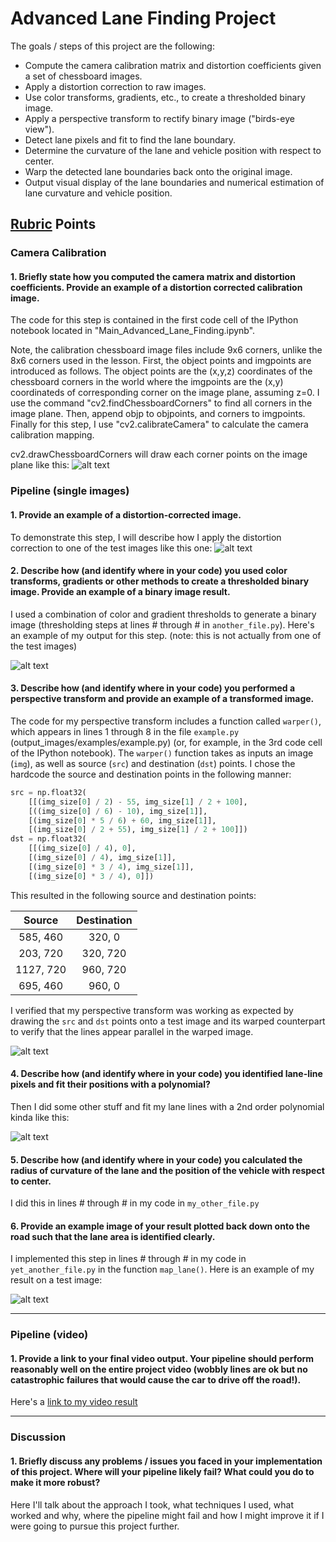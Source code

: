 # Advanced Lane Finding Project

The goals / steps of this project are the following:

* Compute the camera calibration matrix and distortion coefficients given a set of chessboard images.
* Apply a distortion correction to raw images.
* Use color transforms, gradients, etc., to create a thresholded binary image.
* Apply a perspective transform to rectify binary image ("birds-eye view").
* Detect lane pixels and fit to find the lane boundary.
* Determine the curvature of the lane and vehicle position with respect to center.
* Warp the detected lane boundaries back onto the original image.
* Output visual display of the lane boundaries and numerical estimation of lane curvature and vehicle position.

[//]: # (Image References)

[image1]:  ./pic_writeup/pic1_chessboard_cal.png        "Camera Calibration"
[image2]:  ./pic_writeup/pic2_dis_vs_undist.png         "Distortion Correction"
[image3]:  ./pic_writeup/pic3_color_channels.png        "Explore Color Channel"
[image4]:  ./pic_writeup/pic4_S_L_threshold.png         "S-L Threshold"
[image5]:  ./pic_writeup/pic5_R_G_threshold.png         "R-G Threshold"
[image6]:  ./pic_writeup/pic6_gray_threshold.png        "Gray Sobel Threshold"
[image7]:  ./pic_writeup/pic7_color_and_threshold.png   "Color and Threshold Process"
[image8]:  ./pic_writeup/pic8_warped_img.png            "Warped Image"
[image9]:  ./pic_writeup/pic9_hist.png                  "Histogram X"
[image10]: ./pic_writeup/pic10_window.png               "Lane Line Curve Fitting (Window)"
[image11]: ./pic_writeup/pic11_window2.png              "Lane Line Curve Fitting (Filled-In Window)"
[image12]: ./pic_writeup/pic12_org_vs_final.png         "Original vs Final Image"

[video1]: ./project_video_output.mp4 "Video"

## [Rubric](https://review.udacity.com/#!/rubrics/571/view) Points



### Camera Calibration

#### 1. Briefly state how you computed the camera matrix and distortion coefficients. Provide an example of a distortion corrected calibration image.

The code for this step is contained in the first code cell of the IPython notebook located in "Main_Advanced_Lane_Finding.ipynb".  

Note, the calibration chessboard image files include 9x6 corners, unlike the 8x6 corners used in the lesson. First, the object points and imgpoints are introduced as follows. The object points are the (x,y,z) coordinates of the chessboard corners in the world where the imgpoints are the (x,y) coordinateds of corresponding corner on the image plane, assuming z=0. I use the command "cv2.findChessboardCorners" to find all corners in the image plane. Then, append objp to objpoints, and corners to imgpoints. Finally for this step, I use "cv2.calibrateCamera" to calculate the camera calibration mapping. 

cv2.drawChessboardCorners will draw each corner points on the image plane like this:
![alt text][image1]

### Pipeline (single images)

#### 1. Provide an example of a distortion-corrected image.

To demonstrate this step, I will describe how I apply the distortion correction to one of the test images like this one:
![alt text][image2]

#### 2. Describe how (and identify where in your code) you used color transforms, gradients or other methods to create a thresholded binary image.  Provide an example of a binary image result.

I used a combination of color and gradient thresholds to generate a binary image (thresholding steps at lines # through # in `another_file.py`).  Here's an example of my output for this step.  (note: this is not actually from one of the test images)

![alt text][image3]

#### 3. Describe how (and identify where in your code) you performed a perspective transform and provide an example of a transformed image.

The code for my perspective transform includes a function called `warper()`, which appears in lines 1 through 8 in the file `example.py` (output_images/examples/example.py) (or, for example, in the 3rd code cell of the IPython notebook).  The `warper()` function takes as inputs an image (`img`), as well as source (`src`) and destination (`dst`) points.  I chose the hardcode the source and destination points in the following manner:

```python
src = np.float32(
    [[(img_size[0] / 2) - 55, img_size[1] / 2 + 100],
    [((img_size[0] / 6) - 10), img_size[1]],
    [(img_size[0] * 5 / 6) + 60, img_size[1]],
    [(img_size[0] / 2 + 55), img_size[1] / 2 + 100]])
dst = np.float32(
    [[(img_size[0] / 4), 0],
    [(img_size[0] / 4), img_size[1]],
    [(img_size[0] * 3 / 4), img_size[1]],
    [(img_size[0] * 3 / 4), 0]])
```

This resulted in the following source and destination points:

| Source        | Destination   | 
|:-------------:|:-------------:| 
| 585, 460      | 320, 0        | 
| 203, 720      | 320, 720      |
| 1127, 720     | 960, 720      |
| 695, 460      | 960, 0        |

I verified that my perspective transform was working as expected by drawing the `src` and `dst` points onto a test image and its warped counterpart to verify that the lines appear parallel in the warped image.

![alt text][image4]

#### 4. Describe how (and identify where in your code) you identified lane-line pixels and fit their positions with a polynomial?

Then I did some other stuff and fit my lane lines with a 2nd order polynomial kinda like this:

![alt text][image5]

#### 5. Describe how (and identify where in your code) you calculated the radius of curvature of the lane and the position of the vehicle with respect to center.

I did this in lines # through # in my code in `my_other_file.py`

#### 6. Provide an example image of your result plotted back down onto the road such that the lane area is identified clearly.

I implemented this step in lines # through # in my code in `yet_another_file.py` in the function `map_lane()`.  Here is an example of my result on a test image:

![alt text][image6]

---

### Pipeline (video)

#### 1. Provide a link to your final video output.  Your pipeline should perform reasonably well on the entire project video (wobbly lines are ok but no catastrophic failures that would cause the car to drive off the road!).

Here's a [link to my video result](./project_video.mp4)

---

### Discussion

#### 1. Briefly discuss any problems / issues you faced in your implementation of this project.  Where will your pipeline likely fail?  What could you do to make it more robust?

Here I'll talk about the approach I took, what techniques I used, what worked and why, where the pipeline might fail and how I might improve it if I were going to pursue this project further.  

